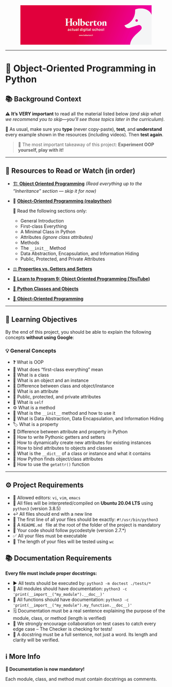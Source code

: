 <div align="center"><img src="https://github.com/ksyv/holbertonschool-web_front_end/blob/main/baniere_holberton.png"></div>

---

# 📘 Object-Oriented Programming in Python

## 📚 Background Context

⚠️ **It’s VERY important** to read all the material listed below *(and skip what we recommend you to skip—you’ll see those topics later in the curriculum).*

🧠 As usual, make sure you **type** (never copy-paste), **test**, and **understand** every example shown in the resources (including videos). Then **test again**.

> 🚀 The most important takeaway of this project:
> **Experiment OOP yourself, play with it!**

---

## 🧾 Resources to Read or Watch (in order)

- [🏗️ **Object Oriented Programming**](https://python.swaroopch.com/oop.html)
  *(Read everything up to the “Inheritance” section — skip it for now)*

- 🧠 [**Object-Oriented Programming (realpython)**](https://python-course.eu/oop/object-oriented-programming.php)

  📌 Read the following sections only:
  - General Introduction
  - First-class Everything
  - A Minimal Class in Python
  - Attributes *(ignore class attributes)*
  - Methods
  - The `__init__` Method
  - Data Abstraction, Encapsulation, and Information Hiding
  - Public, Protected, and Private Attributes

- [⚖️ **Properties vs. Getters and Setters**](https://python-course.eu/oop/properties-vs-getters-and-setters.php)
- [🎥 **Learn to Program 9: Object Oriented Programming (YouTube)**](https://www.youtube.com/watch?v=1AGyBuVCTeE&ab_channel=DerekBanas)
- [🧱 **Python Classes and Objects**](https://www.youtube.com/watch?v=-DP1i2ZU9gk&ab_channel=MITOpenCourseWare)
- [🧰 **Object-Oriented Programming**](https://www.youtube.com/watch?v=-DP1i2ZU9gk&ab_channel=MITOpenCourseWare)

---

## 🎯 Learning Objectives

By the end of this project, you should be able to explain the following concepts **without using Google**:

### 💡 General Concepts

- ❓ What is OOP
- 🧠 What does “first-class everything” mean
- 🧬 What is a class
- 🧱 What is an object and an instance
- 🔄 Difference between class and object/instance
- 🎒 What is an attribute
- 🔐 Public, protected, and private attributes
- 🙋 What is `self`
- ⚙️ What is a method
- 🚪 What is the `__init__` method and how to use it
- 🧊 What is Data Abstraction, Data Encapsulation, and Information Hiding
- 🏷️ What is a property
- 📍 Difference between attribute and property in Python
- 🐍 How to write Pythonic getters and setters
- 🧩 How to dynamically create new attributes for existing instances
- 🧷 How to bind attributes to objects and classes
- 📖 What is the `__dict__` of a class or instance and what it contains
- 🧭 How Python finds object/class attributes
- 🔎 How to use the `getattr()` function

---

## ⚙️ Project Requirements

- 🔧 Allowed editors: `vi`, `vim`, `emacs`
- 🐍 All files will be interpreted/compiled on **Ubuntu 20.04 LTS** using `python3` (version 3.8.5)
- ↩️ All files should end with a new line
- 📄 The first line of all your files should be exactly: `#!/usr/bin/python3`
- 📄 A ```README.md ``` file at the root of the folder of the project is mandatory
- 🎯 Your code should follow pycodestyle (version 2.7.*)
- ✅ All your files must be executable
- 📏 The length of your files will be tested using ``` wc ```

## 📚 Documentation Requirements

**Every file must include proper docstrings:**

- ▶️ All tests should be executed by: `python3 -m doctest ./tests/*`
- 📖 All modules should have documentation: `python3 -c 'print(__import__("my_module").__doc__)'`
- 📖 All functions should have documentation: `python3 -c 'print(__import__("my_module").my_function.__doc__)'`
- 🗒️ Documentation must be a real sentence explaining the purpose of the module, class, or method (length is verified)
- 🤝 We strongly encourage collaboration on test cases to catch every edge case – The Checker is checking for tests!
- 📌 A docstring must be a full sentence, not just a word. Its length and clarity will be verified.

## ℹ️ More Info

**📝 Documentation is now mandatory!**

Each module, class, and method must contain docstrings as comments.

